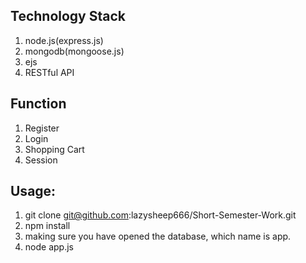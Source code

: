 ## Technology Stack
1. node.js(express.js)
2. mongodb(mongoose.js)
3. ejs
4. RESTful API

## Function
1. Register
2. Login
3. Shopping Cart
4. Session

## Usage:
1. git clone git@github.com:lazysheep666/Short-Semester-Work.git
2. npm install
3. making sure you have opened the database, which name is app.
4. node app.js
